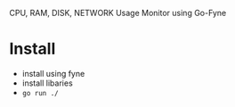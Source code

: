 CPU, RAM, DISK, NETWORK Usage Monitor using Go-Fyne

# Install
- install using fyne
- install libaries
- ```go run ./```
